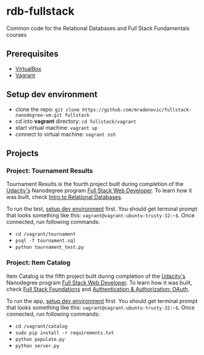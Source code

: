 # rdb-fullstack

Common code for the Relational Databases and Full Stack Fundamentals courses

## Prerequisites

* [VirtualBox](https://www.virtualbox.org/)
* [Vagrant](https://www.vagrantup.com/downloads.html)

## Setup dev environment

* clone the repo: `git clone https://github.com/mradenovic/fullstack-nanodegree-vm.git fullstack`
* cd into **vagrant** directory: `cd fullstack/vagrant`
* start virtual machine: `vagrant up`
* connect to virtual machine: `vagrant ssh`

## Projects

### Project: Tournament Results

Tournament Results is the fourth project built during completion of the [Udacity's](https://www.udacity.com/) Nanodegree program [Full Stack Web Developer](https://www.udacity.com/course/full-stack-web-developer-nanodegree--nd004). To learn how it was built, check [Intro to Relational Databases](https://www.udacity.com/course/intro-to-relational-databases--ud197).


To run the test, [setup dev environment](#setup-dev-environment) first. You should get terminal prompt that looks something like this: `vagrant@vagrant-ubuntu-trusty-32:~$`. Once connected, run following commands:
* `cd /vagrant/tournament`
* `psql -f tournament.sql`
* `python tournament_test.py`

### Project: Item Catalog

Item Catalog is the fifth project built during completion of the [Udacity's](https://www.udacity.com/) Nanodegree program [Full Stack Web Developer](https://www.udacity.com/course/full-stack-web-developer-nanodegree--nd004). To learn how it was built, check [Full Stack Foundations](https://www.udacity.com/courses/full-stack-foundations--ud088) and [Authentication & Authorization: OAuth](https://www.udacity.com/courses/authentication-authorization-oauth--ud330).


To run the app, [setup dev environment](#setup-dev-environment) first. You should get terminal prompt that looks something like this: `vagrant@vagrant-ubuntu-trusty-32:~$`. Once connected, run following commands:
* `cd /vagrant/catalog`
* `sudo pip install -r requirements.txt`
* `python populate.py`
* `python server.py`
